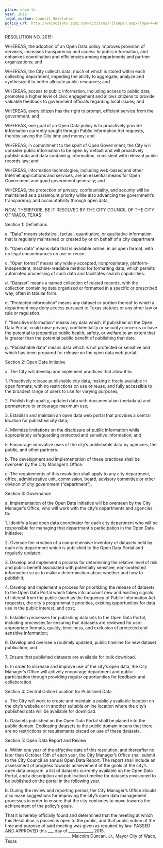 ```yaml
---
place: waco-tx
year: 2015
legal_custom: Council Resolution
policy_url: http://wacocitytx.iqm2.com/Citizens/FileOpen.aspx?Type=4=6970=1466
---
```


<p>RESOLUTION NO. 2015-</p> <p>WHEREAS, the adoption of an Open Data policy improves provision of services, increases transparency and access to public information, and enhances coordination and efficiencies among departments and partner organizations; and</p> <p>WHEREAS, the City collects data, much of which is stored within each collecting department, impeding the ability to aggregate, analyze and synthesize it to better allocate public resources; and</p> <p>WHEREAS, access to public information, including access to public data, promotes a higher level of civic engagement and allows citizens to provide valuable feedback to government officials regarding local issues; and</p> <p>WHEREAS, every citizen has the right to prompt, efficient service from the government; and</p> <p>WHEREAS, one goal of an Open Data policy is to proactively provide information currently sought through Public Information Act requests, thereby saving the City time and money; and</p> <p>WHEREAS, in commitment to the spirit of Open Government, the City will consider public information to be open by default and will proactively publish data and data containing information, consistent with relevant public records law; and</p> <p>WHEREAS, information technologies, including web-based and other Internet applications and services, are an essential means for Open Government and good government generally; and</p> <p>WHEREAS, the protection of privacy, confidentiality, and security will be maintained as a paramount priority while also advancing the government’s transparency and accountability through open data,</p> <p>NOW, THEREFORE, BE IT RESOLVED BY THE CITY COUNCIL OF THE CITY OF WACO, TEXAS:</p> <p>Section 1: Definitions</p> <p>a. “Data” means statistical, factual, quantitative, or qualitative information that is regularly maintained or created by or on behalf of a city department.</p> <p>b. “Open data” means data that is available online, in an open format, with no legal encumbrances on use or reuse.</p> <p>c. “Open format” means any widely accepted, nonproprietary, platform-independent, machine-readable method for formatting data, which permits automated processing of such data and facilitates search capabilities.</p> <p>d. “Dataset” means a named collection of related records, with the collection containing data organized or formatted in a specific or prescribed way, often in tabular form.</p> <p>e. “Protected information” means any dataset or portion thereof to which a department may deny access pursuant to Texas statutes or any other law or rule or regulation.</p> <p>f. “Sensitive information” means any data which, if published on the Open Data Portal, could raise privacy, confidentiality or security concerns or have the potential to jeopardize public health, safety, or welfare to an extent that is greater than the potential public benefit of publishing that data.</p> <p>g. “Publishable data” means data which is not protected or sensitive and which has been prepared for release on the open data web portal.</p> <p>Section 2: Open Data Initiative</p> <p>a. The City will develop and implement practices that allow it to:</p> <p>1. Proactively release publishable city data, making it freely available in open formats, with no restrictions on use or reuse, and fully accessible to the broadest range of users to use for varying purposes;</p> <p>2. Publish high quality, updated data with documentation (metadata) and permanence to encourage maximum use;</p> <p>3. Establish and maintain an open data web portal that provides a central location for published city data;</p> <p>4. Minimize limitations on the disclosure of public information while appropriately safeguarding protected and sensitive information; and</p> <p>5. Encourage innovative uses of the city’s publishable data by agencies, the public, and other partners.</p> <p>b. The development and implementation of these practices shall be overseen by the City Manager’s Office.</p> <p>c. The requirements of this resolution shall apply to any city department, office, administrative unit, commission, board, advisory committee or other division of city government (“department”).</p> <p>Section 3: Governance</p> <p>a. Implementation of the Open Data Initiative will be overseen by the City Manager’s Office, who will work with the city’s departments and agencies to: </p> <p>1. Identify a lead open data coordinator for each city department who will be responsible for managing that department's participation in the Open Data Initiative;</p> <p>2. Oversee the creation of a comprehensive inventory of datasets held by each city department which is published to the Open Data Portal and regularly updated;</p> <p>3. Develop and implement a process for determining the relative level of risk and public benefit associated with potentially sensitive, non-protected information so as to make a determination about whether and how to publish it;</p> <p>4. Develop and implement a process for prioritizing the release of datasets to the Open Data Portal which takes into account new and existing signals of interest from the public (such as the frequency of Public Information Act requests), the city's programmatic priorities, existing opportunities for data use in the public interest, and cost;</p> <p>5. Establish processes for publishing datasets to the Open Data Portal, including processes for ensuring that datasets are reviewed for use-appropriate formats, quality, timeliness, and exclusion of protected and sensitive information;</p> <p>6. Develop and oversee a routinely updated, public timeline for new dataset publication; and</p> <p>7. Ensure that published datasets are available for bulk download.</p> <p>b. In order to increase and improve use of the city’s open data, the City Manager’s Office will actively encourage department and public participation through providing regular opportunities for feedback and collaboration.</p> <p>Section 4: Central Online Location for Published Data</p> <p>a. The City will work to create and maintain a publicly available location on the city’s website or in another suitable online location where the city’s published data will be available for download.</p> <p>b. Datasets published on the Open Data Portal shall be placed into the public domain. Dedicating datasets to the public domain means that there are no restrictions or requirements placed on use of these datasets.</p> <p>Section 5: Open Data Report and Review</p> <p>a. Within one year of the effective date of this resolution, and thereafter no later than October 15th of each year, the City Manager’s Office shall submit to the City Council an annual Open Data Report. The report shall include an assessment of progress towards achievement of the goals of the city’s open data program, a list of datasets currently available on the Open Data Portal, and a description and publication timeline for datasets envisioned to be published on the portal in the following year.</p> <p>b. During the review and reporting period, the City Manager’s Office should also make suggestions for improving the city’s open data management processes in order to ensure that the city continues to move towards the achievement of the policy’s goals.</p> <p>That it is hereby officially found and determined that the meeting at which this Resolution is passed is open to the public, and that public notice of the time and purpose of said meeting was given as required by law. PASSED AND APPROVED this ___ day of ____________, 2015. __________________________________ Malcolm Duncan, Jr., Mayor City of Waco, Texas </p> <p/>
